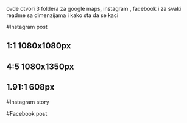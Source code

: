 ovde otvori 3 foldera za google maps, instagram , facebook i za svaki readme sa dimenzijama i kako sta da se kaci

#Instagram post 
## 1:1 1080x1080px
## 4:5 1080x1350px
## 1.91:1 608px

#Instagram story


#Facebook post
